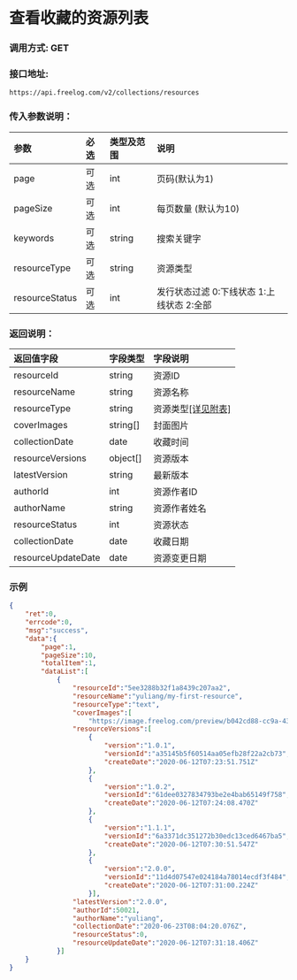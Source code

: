 # 查看收藏的资源列表

### 调用方式: GET

### 接口地址:

```
https://api.freelog.com/v2/collections/resources
```

### 传入参数说明：

| 参数 | 必选 | 类型及范围 | 说明 |
| :--- | :--- | :--- | :--- |
| page | 可选 | int | 页码(默认为1) |
| pageSize | 可选 | int | 每页数量 (默认为10) |
| keywords | 可选 | string | 搜索关键字 |
| resourceType | 可选 | string | 资源类型 |
| resourceStatus | 可选 | int | 发行状态过滤 0:下线状态 1:上线状态 2:全部 |

### 返回说明：

| 返回值字段 | 字段类型 | 字段说明 |
| :--- | :--- | :--- |
| resourceId | string | 资源ID|
| resourceName | string | 资源名称 |
| resourceType | string | 资源类型[[详见附表]][资源类型] |
| coverImages | string[] | 封面图片 |
| collectionDate | date | 收藏时间 |
| resourceVersions | object[] | 资源版本 |
| latestVersion | string | 最新版本 |
| authorId | int | 资源作者ID |
| authorName | string | 资源作者姓名 |
| resourceStatus | int | 资源状态 |
| collectionDate | date | 收藏日期 |
| resourceUpdateDate | date| 资源变更日期 |

### 示例

```json
{
    "ret":0,
    "errcode":0,
    "msg":"success",
    "data":{
        "page":1,
        "pageSize":10,
        "totalItem":1,
        "dataList":[
            {
                "resourceId":"5ee3288b32f1a8439c207aa2",
                "resourceName":"yuliang/my-first-resource",
                "resourceType":"text",
                "coverImages":[
                    "https://image.freelog.com/preview/b042cd88-cc9a-43fb-b8fb-1cae320b7977.jpg"],
                "resourceVersions":[
                    {
                        "version":"1.0.1",
                        "versionId":"a35145b5f60514aa05efb28f22a2cb73",
                        "createDate":"2020-06-12T07:23:51.751Z"
                    },
                    {
                        "version":"1.0.2",
                        "versionId":"61dee0327834793be2e4bab65149f758",
                        "createDate":"2020-06-12T07:24:08.470Z"
                    },
                    {
                        "version":"1.1.1",
                        "versionId":"6a3371dc351272b30edc13ced6467ba5",
                        "createDate":"2020-06-12T07:30:51.547Z"
                    },
                    {
                        "version":"2.0.0",
                        "versionId":"11d4d07547e024184a78014ecdf3f484",
                        "createDate":"2020-06-12T07:31:00.224Z"
                    }],
                "latestVersion":"2.0.0",
                "authorId":50021,
                "authorName":"yuliang",
                "collectionDate":"2020-06-23T08:04:20.076Z",
                "resourceStatus":0,
                "resourceUpdateDate":"2020-06-12T07:31:18.406Z"
            }]
    }
}
```

[资源类型]: /附表/资源类型.html "资源类型"
